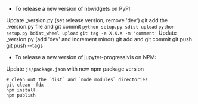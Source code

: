 - To release a new version of nbwidgets on PyPI:

Update _version.py (set release version, remove 'dev')
git add the _version.py file and git commit
`python setup.py sdist upload`
`python setup.py bdist_wheel upload`
`git tag -a X.X.X -m 'comment'`
Update _version.py (add 'dev' and increment minor)
git add and git commit
git push
git push --tags

- To release a new version of jupyter-progressivis on NPM:

Update `js/package.json` with new npm package version

```
# clean out the `dist` and `node_modules` directories
git clean -fdx
npm install
npm publish
```